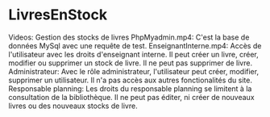 # LivresEnStock
Videos: Gestion des stocks de livres
PhpMyadmin.mp4: C'est la base de données MySql avec une requête de test.
EnseignantInterne.mp4: Accès de l'utilisateur avec les droits d'enseignant interne. Il peut créer un livre, créer, modifier ou supprimer un stock de livre. Il ne peut pas supprimer de livre.
Administrateur: Avec le rôle administrateur, l'utilisateur peut créer, modifier, supprimer un utilisateur. Il n'a pas accès aux autres fonctionalités du site.
Responsable planning: Les droits du responsable planning se limitent à la consultation de la bibliothèque. Il ne peut pas éditer, ni créer de nouveaux livres ou des nouveaux stocks de livre.
